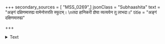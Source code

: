 +++
secondary_sources = [ "MSS_0269",]
jsonClass = "Subhaashita"
text = "अङ्गं दक्षिणमारुह्य वामेनोत्तरति स्फुटम्।  \nतदा हानिकरी ज्ञेया व्यत्ययेन तु लाभदा॥"
title = "अङ्गं दक्षिणमारुह्य"

+++

<details><summary>Text</summary>

अङ्गं दक्षिणमारुह्य वामेनोत्तरति स्फुटम्।  
तदा हानिकरी ज्ञेया व्यत्ययेन तु लाभदा॥
</details>
